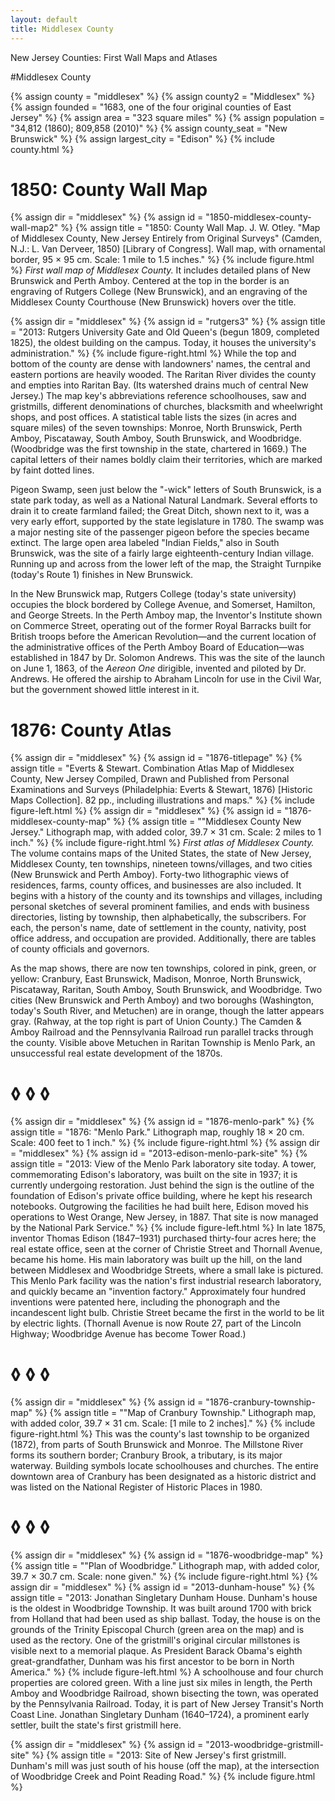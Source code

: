 ```yaml
---
layout: default
title: Middlesex County
---
```


<p class="type">New Jersey Counties: First Wall Maps and Atlases</p>

#Middlesex County

{% assign county = "middlesex" %}
{% assign county2 = "Middlesex" %}
{% assign founded = "1683, one of the four original counties of East Jersey" %}
{% assign area = "323 square miles" %}
{% assign population = "34,812 (1860); 809,858 (2010)" %}
{% assign county_seat = "New Brunswick" %}
{% assign largest_city = "Edison" %}
{% include county.html %}

<h1 class="fancy">1850: County Wall Map</h1>

{% assign dir = "middlesex" %}
{% assign id = "1850-middlesex-county-wall-map2" %}
{% assign title = "1850: County Wall Map. J. W. Otley. &quot;Map of Middlesex County, New Jersey Entirely from Original Surveys&quot; (Camden, N.J.: L. Van Derveer, 1850) [Library of Congress]. Wall map, with ornamental border, 95 × 95 cm. Scale: 1 mile to 1.5 inches." %}
{% include figure.html %} 
_First wall map of Middlesex County._ It includes detailed plans of New Brunswick and Perth Amboy. Centered at the top in the border is an engraving of Rutgers College (New Brunswick), and an engraving of the Middlesex County Courthouse (New Brunswick) hovers over the title.

{% assign dir = "middlesex" %}
{% assign id = "rutgers3" %}
{% assign title = "2013: Rutgers University Gate and Old Queen's (begun 1809, completed 1825), the oldest building on the campus. Today, it houses the university's administration." %}
{% include figure-right.html %} 
While the top and bottom of the county are dense with landowners' names, the central and eastern portions are heavily wooded. The Raritan River divides the county and empties into Raritan Bay. (Its watershed drains much of central New Jersey.) The map key's abbreviations reference schoolhouses, saw and gristmills, different denominations of churches, blacksmith and wheelwright shops, and post offices. A statistical table lists the sizes (in acres and square miles) of the seven townships: Monroe, North Brunswick, Perth Amboy, Piscataway, South Amboy, South Brunswick, and Woodbridge. (Woodbridge was the first township in the state, chartered in 1669.) The capital letters of their names boldly claim their territories, which are marked by faint dotted lines.

Pigeon Swamp, seen just below the "-wick" letters of South Brunswick, is a state park today, as well as a National Natural Landmark. Several efforts to drain it to create farmland failed; the Great Ditch, shown next to it, was a very early effort, supported by the state legislature in 1780. The swamp was a major nesting site of the passenger pigeon before the species became extinct. The large open area labeled "Indian Fields," also in South Brunswick, was the site of a fairly large eighteenth-century Indian village. Running up and across from the lower left of the map, the Straight Turnpike (today's Route 1) finishes in New Brunswick.

In the New Brunswick map, Rutgers College (today's state university) occupies the block bordered by College Avenue, and Somerset, Hamilton, and George Streets. In the Perth Amboy map, the Inventor's Institute shown on Commerce Street, operating out of the former Royal Barracks built for British troops before the American Revolution—and the current location of the administrative offices of the Perth Amboy Board of Education—was established in 1847 by Dr. Solomon Andrews. This was the site of the launch on June 1, 1863, of the _Aereon One_ dirigible, invented and piloted by Dr. Andrews. He offered the airship to Abraham Lincoln for use in the Civil War, but the government showed little interest in it.

<h1 class="fancy">1876: County Atlas</h1>

{% assign dir = "middlesex" %}
{% assign id = "1876-titlepage" %}
{% assign title = "Everts & Stewart. Combination Atlas Map of Middlesex County, New Jersey Compiled, Drawn and Published from Personal Examinations and Surveys (Philadelphia: Everts & Stewart, 1876) [Historic Maps Collection]. 82 pp., including illustrations and maps." %}
{% include figure-left.html %} 
{% assign dir = "middlesex" %}
{% assign id = "1876-middlesex-county-map" %}
{% assign title = "&quot;Middlesex County New Jersey.&quot; Lithograph map, with added color, 39.7 × 31 cm. Scale: 2 miles to 1 inch." %}
{% include figure-right.html %} 
_First atlas of Middlesex County._ The volume contains maps of the United States, the state of New Jersey, Middlesex County, ten townships, nineteen towns/villages, and two cities (New Brunswick and Perth Amboy). Forty-two lithographic views of residences, farms, county offices, and businesses are also included. It begins with a history of the county and its townships and villages, including personal sketches of several prominent families, and ends with business directories, listing by township, then alphabetically, the subscribers. For each, the person's name, date of settlement in the county, nativity, post office address, and occupation are provided. Additionally, there are tables of county officials and governors.

As the map shows, there are now ten townships, colored in pink, green, or yellow: Cranbury, East Brunswick, Madison, Monroe, North Brunswick, Piscataway, Raritan, South Amboy, South Brunswick, and Woodbridge. Two cities (New Brunswick and Perth Amboy) and two boroughs (Washington, today's South River, and Metuchen) are in orange, though the latter appears gray. (Rahway, at the top right is part of Union County.) The Camden & Amboy Railroad and the Pennsylvania Railroad run parallel tracks through the county. Visible above Metuchen in Raritan Township is Menlo Park, an unsuccessful real estate development of the 1870s.

<h1 class="fancy nobg">◊ ◊ ◊</h1>

{% assign dir = "middlesex" %}
{% assign id = "1876-menlo-park" %}
{% assign title = "1876: &quot;Menlo Park.&quot; Lithograph map, roughly 18 × 20 cm. Scale: 400 feet to 1 inch." %}
{% include figure-right.html %} 
{% assign dir = "middlesex" %}
{% assign id = "2013-edison-menlo-park-site" %}
{% assign title = "2013: View of the Menlo Park laboratory site today. A tower, commemorating Edison's laboratory, was built on the site in 1937; it is currently undergoing restoration. Just behind the sign is the outline of the foundation of Edison's private office building, where he kept his research notebooks. Outgrowing the facilities he had built here, Edison moved his operations to West Orange, New Jersey, in 1887. That site is now managed by the National Park Service." %}
{% include figure-left.html %} 
In late 1875, inventor Thomas Edison (1847–1931) purchased thirty-four acres here; the real estate office, seen at the corner of Christie Street and Thornall Avenue, became his home. His main laboratory was built up the hill, on the land between Middlesex and Woodbridge Streets, where a small lake is pictured. This Menlo Park facility was the nation's first industrial research laboratory, and quickly became an "invention factory." Approximately four hundred inventions were patented here, including the phonograph and the incandescent light bulb. Christie Street became the first in the world to be lit by electric lights. (Thornall Avenue is now Route 27, part of the Lincoln Highway; Woodbridge Avenue has become Tower Road.)

<h1 class="fancy nobg">◊ ◊ ◊</h1>

{% assign dir = "middlesex" %}
{% assign id = "1876-cranbury-township-map" %}
{% assign title = "&quot;Map of Cranbury Township.&quot; Lithograph map, with added color, 39.7 × 31 cm. Scale: [1 mile to 2 inches]." %}
{% include figure-right.html %} 
This was the county's last township to be organized (1872), from parts of South Brunswick and Monroe. The Millstone River forms its southern border; Cranbury Brook, a tributary, is its major waterway. Building symbols locate schoolhouses and churches. The entire downtown area of Cranbury has been designated as a historic district and was listed on the National Register of Historic Places in 1980.

<h1 class="fancy nobg">◊ ◊ ◊</h1>

{% assign dir = "middlesex" %}
{% assign id = "1876-woodbridge-map" %}
{% assign title = "&quot;Plan of Woodbridge.&quot; Lithograph map, with added color, 39.7 × 30.7 cm. Scale: none given." %}
{% include figure-right.html %} 
{% assign dir = "middlesex" %}
{% assign id = "2013-dunham-house" %}
{% assign title = "2013: Jonathan Singletary Dunham House. Dunham's house is the oldest in Woodbridge Township. It was built around 1700 with brick from Holland that had been used as ship ballast. Today, the house is on the grounds of the Trinity Episcopal Church (green area on the map) and is used as the rectory. One of the gristmill's original circular millstones is visible next to a memorial plaque. As President Barack Obama's eighth great-grandfather, Dunham was his first ancestor to be born in North America." %}
{% include figure-left.html %} 
A schoolhouse and four church properties are colored green. With a line just six miles in length, the Perth Amboy and Woodbridge Railroad, shown bisecting the town, was operated by the Pennsylvania Railroad. Today, it is part of New Jersey Transit's North Coast Line. Jonathan Singletary Dunham (1640–1724), a prominent early settler, built the state's first gristmill here.

{% assign dir = "middlesex" %}
{% assign id = "2013-woodbridge-gristmill-site" %}
{% assign title = "2013: Site of New Jersey's first gristmill. Dunham's mill was just south of his house (off the map), at the intersection of Woodbridge Creek and Point Reading Road." %}
{% include figure.html %} 